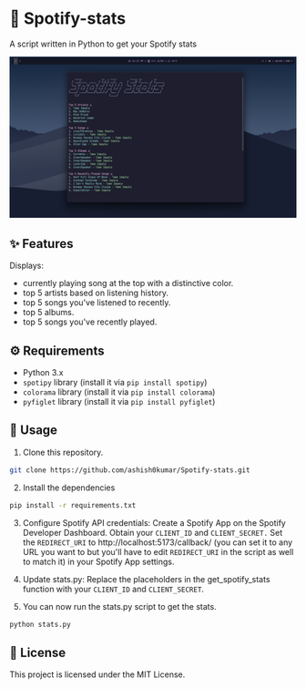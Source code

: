 # 🎵 Spotify-stats
A script written in Python to get your Spotify stats

![script output](image.png)

## ✨ Features

Displays:
- currently playing song at the top with a distinctive color.
- top 5 artists based on listening history.
- top 5 songs you've listened to recently.
- top 5 albums.
- top 5 songs you've recently played.


## ⚙️ Requirements

- Python 3.x
- `spotipy` library (install it via `pip install spotipy`)
- `colorama` library (install it via `pip install colorama`)
- `pyfiglet` library (install it via `pip install pyfiglet`)

## 🚀 Usage
1. Clone this repository.
```bash
git clone https://github.com/ashish0kumar/Spotify-stats.git
```
2. Install the dependencies 
```bash
pip install -r requirements.txt
```

3. Configure Spotify API credentials:
Create a Spotify App on the Spotify Developer Dashboard.
Obtain your `CLIENT_ID` and `CLIENT_SECRET.`
Set the `REDIRECT_URI` to http://localhost:5173/callback/ (you can set it to any URL you want to but you'll have to edit `REDIRECT_URI` in the script as well to match it) in your Spotify App settings.

5. Update stats.py: Replace the placeholders in the get_spotify_stats function with your `CLIENT_ID` and `CLIENT_SECRET`.
6. You can now run the stats.py script to get the stats.
```bash
python stats.py
```

## 📜 License
This project is licensed under the MIT License.
